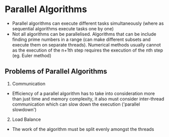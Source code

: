 # Parallel Algorithms

- Parallel algorithms can execute different tasks simultaneously (where as sequential algorithms execute tasks one by one)
- Not all algorithms can be parallelised. Algorithms that can be include finding prime numbers in a range (can make different subsets and execute them on separate threads). Numerical methods usually cannot as the execution of the n+1th step requires the execution of the nth step (eg. Euler method)

## Problems of Parallel Algorithms
1. Communication
  - Efficiency of a parallel algorithm has to take into consideration more than just time and memory complexity, it also must consider inter-thread communication which can slow down the execution ('parallel slowdown')
2. Load Balance 
  - The work of the algorithm must be split evenly amongst the threads
